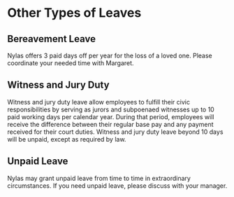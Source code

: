 # Other Types of Leaves

## Bereavement Leave
Nylas offers 3 paid days off per year for the loss of a loved one. Please coordinate your needed time with Margaret.

## Witness and Jury Duty
Witness and jury duty leave allow employees to fulfill their civic responsibilities by serving as jurors and subpoenaed witnesses up to 10 paid working days per calendar year. During that period, employees will receive the difference between their regular base pay and any payment received for their court duties. Witness and jury duty leave beyond 10 days will be unpaid, except as required by law.

## Unpaid Leave
Nylas may grant unpaid leave from time to time in extraordinary circumstances. If you need unpaid leave, please discuss with your manager.
